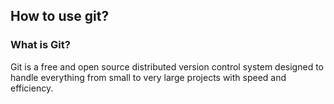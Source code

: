 ## How to use git?
### What is Git?

<p>Git is a free and open source distributed version control system designed to handle everything from small to very large projects with speed and efficiency.</p>
